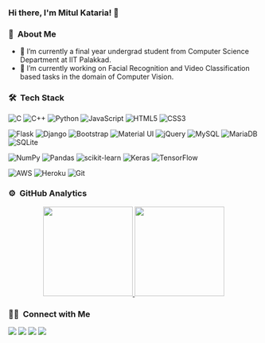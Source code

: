 ### Hi there, I'm Mitul Kataria! 👋



### 💬 &nbsp;About Me


- 🌱 I’m currently a final year undergrad student from Computer Science Department at IIT Palakkad.
- 🔭 I’m currently working on Facial Recognition and Video Classification based tasks in the domain of Computer Vision.
<!-- - 👯 I’m looking to collaborate on  -->
<!-- - 🤔 I’m looking for help with  -->
<!-- - 📫 How to reach me: ... -->
<!-- - 😄 Pronouns: ... -->
<!-- - ⚡ Fun fact: I  -->


### 🛠 &nbsp;Tech Stack

![C](https://img.shields.io/badge/c-%2300599C.svg?style=for-the-badge&logo=c&logoColor=white)
![C++](https://img.shields.io/badge/c++-%2300599C.svg?style=for-the-badge&logo=c%2B%2B&logoColor=white)
![Python](https://img.shields.io/badge/python-3670A0?style=for-the-badge&logo=python&logoColor=ffdd54)
![JavaScript](https://img.shields.io/badge/javascript-%23323330.svg?style=for-the-badge&logo=javascript&logoColor=%23F7DF1E)
![HTML5](https://img.shields.io/badge/html5-%23E34F26.svg?style=for-the-badge&logo=html5&logoColor=white)
![CSS3](https://img.shields.io/badge/css3-%231572B6.svg?style=for-the-badge&logo=css3&logoColor=white)

![Flask](https://img.shields.io/badge/flask-%23000.svg?style=for-the-badge&logo=flask&logoColor=white)
![Django](https://img.shields.io/badge/django-%23092E20.svg?style=for-the-badge&logo=django&logoColor=white)
![Bootstrap](https://img.shields.io/badge/bootstrap-%23563D7C.svg?style=for-the-badge&logo=bootstrap&logoColor=white)
![Material UI](https://img.shields.io/badge/materialui-%230081CB.svg?style=for-the-badge&logo=material-ui&logoColor=white)
![jQuery](https://img.shields.io/badge/jquery-%230769AD.svg?style=for-the-badge&logo=jquery&logoColor=white)
![MySQL](https://img.shields.io/badge/mysql-%2300f.svg?style=for-the-badge&logo=mysql&logoColor=white)
![MariaDB](https://img.shields.io/badge/MariaDB-003545?style=for-the-badge&logo=mariadb&logoColor=white)
![SQLite](https://img.shields.io/badge/sqlite-%2307405e.svg?style=for-the-badge&logo=sqlite&logoColor=white)


![NumPy](https://img.shields.io/badge/numpy-%23013243.svg?style=for-the-badge&logo=numpy&logoColor=white)
![Pandas](https://img.shields.io/badge/pandas-%23150458.svg?style=for-the-badge&logo=pandas&logoColor=white)
![scikit-learn](https://img.shields.io/badge/scikit--learn-%23F7931E.svg?style=for-the-badge&logo=scikit-learn&logoColor=white)
![Keras](https://img.shields.io/badge/Keras-%23D00000.svg?style=for-the-badge&logo=Keras&logoColor=white)
![TensorFlow](https://img.shields.io/badge/TensorFlow-%23FF6F00.svg?style=for-the-badge&logo=TensorFlow&logoColor=white)

![AWS](https://img.shields.io/badge/AWS-%23FF9900.svg?style=for-the-badge&logo=amazon-aws&logoColor=white)
![Heroku](https://img.shields.io/badge/heroku-%23430098.svg?style=for-the-badge&logo=heroku&logoColor=white)
![Git](https://img.shields.io/badge/git-%23F05033.svg?style=for-the-badge&logo=git&logoColor=white)


### ⚙️ &nbsp;GitHub Analytics

<p align="center">
<a href="https://github.com/AVS1508">
  <img height="180em" src="https://github-readme-stats-eight-theta.vercel.app/api?username=kmitul&show_icons=true&theme=algolia&include_all_commits=true&count_private=true"/>
  <img height="180em" src="https://github-readme-stats-eight-theta.vercel.app/api/top-langs/?username=kmitul&layout=compact&langs_count=8&theme=algolia"/>
</a>
</p>

### 🤝🏻 &nbsp;Connect with Me
 
<p align="center">

<a href="https://linkedin.com/in/mitul-kataria"><img src="https://img.shields.io/badge/-Mitul%20Kataria%20-0077B5?style=flat&logo=Linkedin&logoColor=white"/></a>
<a href="mailto:mitul.kataria.11@gmail.com"><img src="https://img.shields.io/badge/-mitul.kataria.11@gmail.com-D14836?style=flat&logo=Gmail&logoColor=white"/></a>
<a href="https://instagram.com/_mitul.kataria_"><img src="https://img.shields.io/badge/-@_mitul.kataria_-E4405F?style=flat&logo=Instagram&logoColor=white"/></a>
<a href="https://www.facebook.com/mitul.kataria.7"><img src="https://img.shields.io/badge/-@Mitul Kataria-1877F2?style=flat&logo=Facebook&logoColor=white"/></a>
</p>
